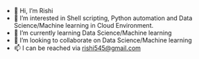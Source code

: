 - 👋 Hi, I’m Rishi
- 👀 I’m interested in Shell scripting, Python automation and Data Science/Machine learning in Cloud Environment. 
- 🌱 I’m currently learning Data Science/Machine learning
- 💞️ I’m looking to collaborate on Data Science/Machine learning 
- 📫 I can be reached via rishi545@gmail.com

<!---
rishi545/rishi545 is a ✨ special ✨ repository because its `README.md` (this file) appears on your GitHub profile.
You can click the Preview link to take a look at your changes.
--->
